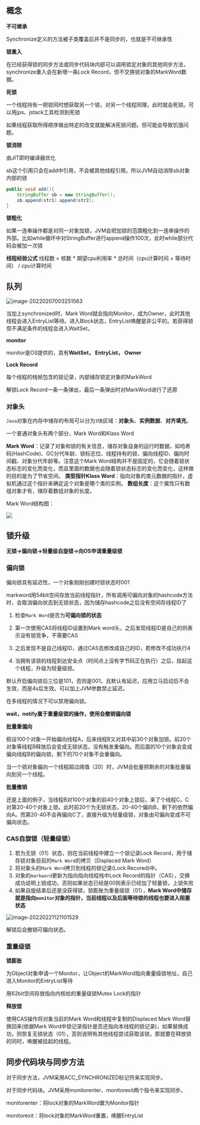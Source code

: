 ## 概念

**不可继承**

Synchronize定义的方法被子类覆盖后并不是同步的，也就是不可继承性

**锁重入**

在已经获得锁的同步方法或同步代码块内部可以调用锁定对象的其他同步方法，synchronize重入会在新增一条Lock Record，但不交换锁对象的MarkWord数据。

**死锁**

一个线程持有一把锁同时想获取另一个锁，对另一个线程同理，此时就会死锁。可以用jps、jstack工具检测到死锁

如果线程获取所得顺序做出特定的改变就能解决死锁问题。但可能会导致饥饿问题。

**锁消除**

由JIT即时编译器优化

sb这个引用只会在add中引用，不会被其他线程引用。所以JVM自动消除sb对象内部的锁

```java
public void add(){
    StringBuffer sb = new StringBuffer();
	sb.append(str1).append(str2);
}

```

**锁粗化**

如果一连串操作都是对同一对象加锁，JVM会把加锁的范围粗化到一连串操作的外部。比如while循环中对StringBuffer进行append操作100次，此时while部分代码会被加一次锁

**线程经验公式**
线程数 = 核数 * 期望cpu利用率 * 总时间（cpu计算时间 + 等待时间） / cpu计算时间

## 队列

![image-20220207003251563](E:\学习笔记\typora\img\image-20220207003251563.png)

当加上synchronized时，Mark Word就会指向Monitor，成为Owner，此时其他线程会进入EntryList等待。进入Block状态，EntryList唤醒是非公平的。若获得锁但不满足条件的线程会进入WaitSet。

**monitor**

monitor是OS提供的，具有**WaitSet， EntryList， Owner**

**Lock Record**

每个线程的栈帧包含的锁记录，内部储存锁定对象的MarkWord

解锁Lock Record一条一条弹出，最后一条弹出时对MarkWord进行了还原

### 对象头

`Java`对象在内存中储存的布局可以分为`3`块区域：**对象头**、**实例数据**、**对齐填充**。

一个普通对象头有两个部分，Mark Word和Klass Word

**Mark Word**：记录了对象和锁的有关信息，储存对象自身的运行时数据，如哈希码(HashCode)、GC分代年龄、锁标志位、线程持有的锁、偏向线程ID、偏向时间戳、对象分代年龄等。注意这个Mark Word结构并不是固定的，它会随着锁状态标志的变化而变化，而且里面的数据也会随着锁状态标志的变化而变化，这样做的目的是为了节省空间。
**类型指针Klass Word**：指向对象的类元数据的指针，虚拟机通过这个指针来确定这个对象是哪个类的实例。
**数组长度**：这个属性只有数组对象才有，储存着数组对象的长度。

Mark Word结构图：

![](E:\学习笔记\typora\img\markword.png)

## 锁升级

**无锁->偏向锁->轻量级自旋锁->向OS申请重量级锁**

### 偏向锁

偏向锁具有延迟性，一个对象刚刚创建时锁状态时001

markword用54bit空间存放当前线程指针，所有调用可偏向对象的hashcode方法时，会取消偏向状态到无锁状态，因为储存hashcode之后没有空间存线程ID了

1. 检查`Mark Word`是否为**可偏向锁的状态**

2. 第一次使用CAS将线程ID设置到Mark word头，之后发现线程ID是自己的则表示没有锁竞争，不需要CAS
3. 之后发现不是自己线程ID，通过CAS去修改成自己的ID，若修改不成功执行4
4. 当拥有该锁的线程到达安全点（时间点上没有字节码正在执行）之后，挂起这个线程，升级为轻量级锁。

默认开启偏向锁后三位是101，否则是001，且默认有延迟，应用立马启动后不会生效，而是4s后生效。可以加上JVM参数禁止延迟。

在多线程的情况下可以禁用偏向锁。

**wait，notify属于重量级锁的操作，使用会撤销偏向锁**

**批量重偏向**

假设100个对象一开始偏向线程A，后来线程B又对其中前30个对象加锁。前20个对象等线程B释放后会变成无锁状态，没有触发重偏向。而后面的10个对象会变成偏向线程B的偏向锁，剩下的70个对象不会重偏向。

 当一个锁对象偏向一个线程超过阈值（20）时，JVM会批量把剩余的对象批量偏向到另一个线程。

**批量撤销**

还是上面的例子，当线程B对100个对象的前40个对象上锁后，来了个线程C，C对第20-40个对象上锁。此时前20个为无锁状态，20-40个偏向B，剩下的依然偏向A。而第20-40不会再偏向C了，直接升级为轻量级锁，对象由可偏向变成不可偏向状态。

### CAS自旋锁（轻量级锁）

1. 若为无锁（01）状态，则在当前线程中建立一个锁记录Lock Record，用于储存锁对象目前的`Mark Word`的拷贝（Displaced Mark Word）
2. 将对象头的`Mark Word`拷贝到线程的锁记录(Lock Recored)中。
3. 对象的`markword`更新为指向指向线程栈中Lock Record的指针（CAS），交换成功说明上锁成功，否则如果状态已经是00则表示已经加了轻量锁，上锁失败
4. 如果自旋结束后还是没获得锁，锁膨胀为重量级锁（01），**Mark Word中储存就是指向`monitor`对象的指针，当前线程以及后面等待锁的线程也要进入阻塞状态**

![image-20220221121101529](E:\学习笔记\typora\img\image-20220221121101529.png)

解锁后会撤销可偏向状态。

### 重量级锁

**锁膨胀**

为Object对象申请一个Monitor，让Object的MarkWord指向重量级锁地址，自己进入Monitor的EntryList等待

用62bit空间存放指向内核给的重量级锁Mutex Lock的指针

**释放锁**

使用CAS操作将对象当前的Mark Word和线程中复制的Displaced Mark Word替换回来(依据Mark Word中锁记录指针是否还指向本线程的锁记录)，如果替换成功，则恢复无锁状态（01），否则说明有其他线程尝试获取该锁，那就要在释放锁的同时，唤醒被挂起的线程。

## 同步代码块与同步方法

对于同步方法，JVM采用ACC_SYNCHRONIZED标记符来实现同步。 

对于同步代码块。JVM采用monitorenter、monitorexit两个指令来实现同步。

monitorenter：将lock对象的MarkWord置为Monitor指针

monitorexit：将lock对象的MarkWord重置，唤醒EntryList
